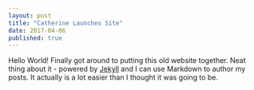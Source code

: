 ```yaml
---
layout: post
title: "Catherine Launches Site"
date: 2017-04-06
published: true
---
```


Hello World! Finally got around to putting this old website together. Neat thing about it - powered by [Jekyll](http://jekyllrb.com) and I can use Markdown to author my posts. It actually is a lot easier than I thought it was going to be.
